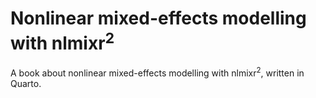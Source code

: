 # Nonlinear mixed-effects modelling with nlmixr<sup>2</sup>

A book about nonlinear mixed-effects modelling with nlmixr<sup>2</sup>, written in Quarto.
